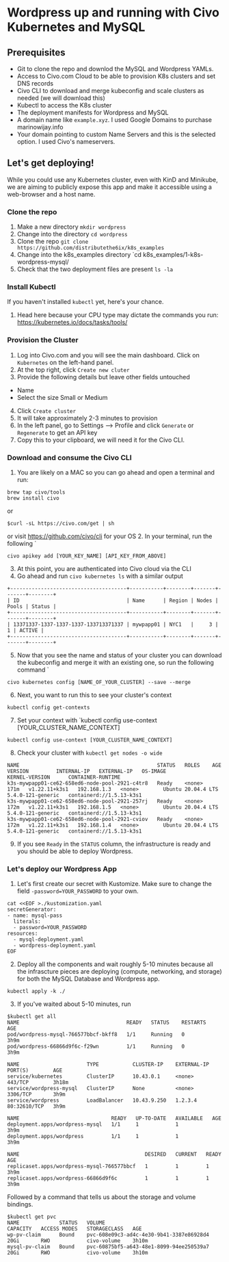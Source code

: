 # Wordpress up and running with Civo Kubernetes and MySQL
## Prerequisites
- Git to clone the repo and downlod the MySQL and Wordpress YAMLs.
- Access to Civo.com Cloud to be able to provision K8s clusters and set DNS records
- Civo CLI to download and merge kubeconfig and scale clusters as needed (we will download this)
- Kubectl to access the K8s cluster
- The deployment manifests for Wordpress and MySQL
- A domain name like `example.xyz`. I used Google Domains to purchase marinowijay.info
- Your domain pointing to custom Name Servers and this is the selected option. I used Civo's nameservers.

## Let's get deploying!

While you could use any Kubernetes cluster, even with KinD and Minikube, we are aiming to publicly expose this app and make it accessible using a web-browser and a host name.

### Clone the repo
1. Make a new directory `mkdir wordpress`
2. Change into the directory `cd wordpress`
3. Clone the repo `git clone https://github.com/distributethe6ix/k8s_examples`
4. Change into the k8s_examples directory `cd k8s_examples/1-k8s-wordpress-mysql/
5. Check that the two deployment files are present `ls -la`

### Install Kubectl
If you haven't installed `kubectl` yet, here's your chance.
1. Head here because your CPU type may dictate the commands you run: https://kubernetes.io/docs/tasks/tools/

### Provision the Cluster

1. Log into Civo.com and you will see the main dashboard. Click on `Kubernetes` on the left-hand panel.
2. At the top right, click `Create new cluter`
3. Provide the following details but leave other fields untouched
- Name
- Select the size Small or Medium
4. Click `Create cluster`
5. It will take approximately 2-3 minutes to provision
6. In the left panel, go to Settings --> Profile and click `Generate` or `Regenerate` to get an API key
7. Copy this to your clipboard, we will need it for the Civo CLI.

### Download and consume the Civo CLI
1. You are likely on a MAC so you can go ahead and open a terminal and run:
```
brew tap civo/tools
brew install civo
```
or
```
$curl -sL https://civo.com/get | sh
```
or visit https://github.com/civo/cli for your OS
2. In your terminal, run the following `
```
civo apikey add [YOUR_KEY_NAME] [API_KEY_FROM_ABOVE]
```
3. At this point, you are authenticated into Civo cloud via the CLI
4. Go ahead and run `civo kubernetes ls` with a similar output
```
+--------------------------------------+-----------+--------+-------+-------+--------+
| ID                                   | Name      | Region | Nodes | Pools | Status |
+--------------------------------------+-----------+--------+-------+-------+--------+
| 13371337-1337-1337-1337-133713371337 | mywpapp01 | NYC1   |     3 |     1 | ACTIVE |
+--------------------------------------+-----------+--------+-------+-------+--------+
```

5. Now that you see the name and status of your cluster you can download the kubeconfig and merge it with an existing one, so run the following command `
```
civo kubernetes config [NAME_OF_YOUR_CLUSTER] --save --merge
```

6. Next, you want to run this to see your cluster's context
```
kubectl config get-contexts
```

7. Set your context with `kubectl config use-context [YOUR_CLUSTER_NAME_CONTEXT] 
```
kubectl config use-context [YOUR_CLUSTER_NAME_CONTEXT]
```

8. Check your cluster with `kubectl get nodes -o wide`
```
NAME                                             STATUS   ROLES    AGE    VERSION         INTERNAL-IP   EXTERNAL-IP   OS-IMAGE             KERNEL-VERSION      CONTAINER-RUNTIME
k3s-mywpapp01-ce62-658ed6-node-pool-2921-c4tr8   Ready    <none>   171m   v1.22.11+k3s1   192.168.1.3   <none>        Ubuntu 20.04.4 LTS   5.4.0-121-generic   containerd://1.5.13-k3s1
k3s-mywpapp01-ce62-658ed6-node-pool-2921-257rj   Ready    <none>   172m   v1.22.11+k3s1   192.168.1.5   <none>        Ubuntu 20.04.4 LTS   5.4.0-121-generic   containerd://1.5.13-k3s1
k3s-mywpapp01-ce62-658ed6-node-pool-2921-cviov   Ready    <none>   172m   v1.22.11+k3s1   192.168.1.4   <none>        Ubuntu 20.04.4 LTS   5.4.0-121-generic   containerd://1.5.13-k3s1
```
9. If you see `Ready` in the `STATUS` column, the infrastructure is ready and you should be able to deploy Wordpress.

### Let's deploy our Wordpress App
1. Let's first create our secret with Kustomize. Make sure to change the field `-password=YOUR_PASSWORD` to your own. 
```
cat <<EOF >./kustomization.yaml
secretGenerator:
- name: mysql-pass
  literals:
  - password=YOUR_PASSWORD
resources:
  - mysql-deployment.yaml
  - wordpress-deployment.yaml
EOF
```
2. Deploy all the components and wait roughly 5-10 minutes because all the infrascture pieces are deploying (compute, networking, and storage) for both the MySQL Database and Wordpress app.
```
kubectl apply -k ./
```
3. If you've waited about 5-10 minutes, run
```
$kubectl get all
NAME                                   READY   STATUS    RESTARTS   AGE
pod/wordpress-mysql-766577bbcf-bkff8   1/1     Running   0          3h9m
pod/wordpress-66866d9f6c-f29wn         1/1     Running   0          3h9m

NAME                      TYPE           CLUSTER-IP    EXTERNAL-IP     PORT(S)        AGE
service/kubernetes        ClusterIP      10.43.0.1     <none>          443/TCP        3h18m
service/wordpress-mysql   ClusterIP      None          <none>          3306/TCP       3h9m
service/wordpress         LoadBalancer   10.43.9.250   1.2.3.4   80:32610/TCP   3h9m

NAME                              READY   UP-TO-DATE   AVAILABLE   AGE
deployment.apps/wordpress-mysql   1/1     1            1           3h9m
deployment.apps/wordpress         1/1     1            1           3h9m

NAME                                         DESIRED   CURRENT   READY   AGE
replicaset.apps/wordpress-mysql-766577bbcf   1         1         1       3h9m
replicaset.apps/wordpress-66866d9f6c         1         1         1       3h9m
```
Followed by a command that tells us about the storage and volume bindings.
```
$kubectl get pvc
NAME             STATUS   VOLUME                                     CAPACITY   ACCESS MODES   STORAGECLASS   AGE
wp-pv-claim      Bound    pvc-608e09c3-ad4c-4e30-9b41-3387e86928d4   20Gi       RWO            civo-volume    3h10m
mysql-pv-claim   Bound    pvc-60875bf5-a643-48e1-8099-94ee250539a7   20Gi       RWO            civo-volume    3h10m
```
